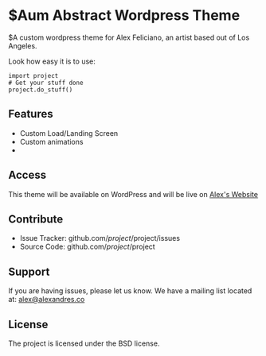 $Aum Abstract Wordpress Theme
========

$A custom wordpress theme for Alex Feliciano, an artist based out of Los Angeles. 

Look how easy it is to use:

    import project
    # Get your stuff done
    project.do_stuff()

Features
--------

- Custom Load/Landing Screen 
- Custom animations
- 

Access
------------
This theme will be available on WordPress and will be live on [Alex's Website](http://aum-abstract.com/ "Aum Abstract")

Contribute
----------

- Issue Tracker: github.com/$project/$project/issues
- Source Code: github.com/$project/$project

Support
-------

If you are having issues, please let us know.
We have a mailing list located at: [alex@alexandres.co](mailto:alex@alexandres.co "Send me an email")

License
-------

The project is licensed under the BSD license.

